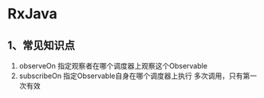 # RxJava

## 1、常见知识点

1. observeOn  指定观察者在哪个调度器上观察这个Observable
2. subscribeOn 指定Observable自身在哪个调度器上执行 多次调用，只有第一次有效

